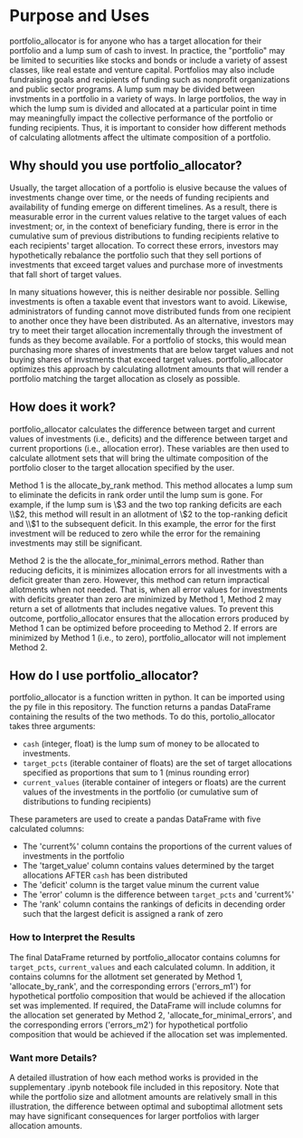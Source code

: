 # Purpose and Uses

portfolio_allocator is for anyone who has a target allocation for their portfolio and a lump sum of cash to invest.  In practice, the "portfolio" may be limited to securities like stocks and bonds or include a variety of assest classes, like real estate and venture capital.  Portfolios may also include fundraising goals and recipients of funding such as nonprofit organizations and public sector programs.  A lump sum may be divided between invstments in a portfolio in a variety of ways.  In large portfolios, the way in which the lump sum is divided and allocated at a particular point in time may meaningfully impact the collective performance of the portfolio or funding recipients.  Thus, it is important to consider how different methods of calculating allotments affect the ultimate composition of a portfolio.  

## Why should you use portfolio_allocator?

Usually, the target allocation of a portfolio is elusive because the values of investments change over time, or the needs of funding recipients and availability of funding emerge on different timelines.  As a result, there is measurable error in the current values relative to the target values of each investment; or, in the context of beneficiary funding, there is error in the cumulative sum of previous distributions to funding recipients relative to each recipients' target allocation.  To correct these errors, investors may hypothetically rebalance the portfolio such that they sell portions of investments that exceed target values and purchase more of investments that fall short of target values.

In many situations however, this is neither desirable nor possible.  Selling investments is often a taxable event that investors want to avoid.  Likewise, administrators of funding cannot move distributed funds from one recipient to another once they have been distributed.  As an alternative, investors may try to meet their target allocation incrementally through the investment of funds as they become available.  For a portfolio of stocks, this would mean purchasing more shares of investments that are below target values and not buying shares of invstments that exceed target values.  portfolio_allocator optimizes this approach by calculating allotment amounts that will render a portfolio matching the target allocation as closely as possible.

## How does it work?

portfolio_allocator calculates the difference between target and current values of investments (i.e., deficits) and the difference between target and current proportions (i.e., allocation error).  These variables are then used to calculate allotment sets that will bring the ultimate composition of the portfolio closer to the target allocation specified by the user.  

Method 1 is the allocate_by_rank method.  This method allocates a lump sum to eliminate the deficits in rank order until the lump sum is gone.  For example, if the lump sum is \\$3 and the two top ranking deficits are each \\$2, this method will result in an allotment of \\$2 to the top-ranking deficit and \\$1 to the subsequent deficit. In this example, the error for the first investment will be reduced to zero while the error for the remaining investments may still be significant.  

Method 2 is the the allocate_for_minimal_errors method.  Rather than reducing deficits, it is minimizes allocation errors for all investments with a deficit greater than zero.  However, this method can return impractical allotments when not needed. That is, when all error values for investments with deficits greater than zero are minimized by Method 1, Method 2 may return a set of allotments that includes negative values. To prevent this outcome, portfolio_allocator ensures that the allocation errors produced by Method 1 can be optimized before proceeding to Method 2.  If errors are minimized by Method 1 (i.e., to zero), portfolio_allocator will not implement Method 2.


## How do I use portfolio_allocator?
portfolio_allocator is a function written in python.  It can be imported using the py file in this repository.  The function returns a pandas DataFrame containing the results of the two methods.  To do this, portolio_allocator takes three arguments:
* `cash` (integer, float) is the lump sum of money to be allocated to investments.
* `target_pcts` (iterable container of floats) are the set of target allocations specified as proportions that sum to 1 (minus rounding error)
* `current_values` (iterable container of integers or floats) are the current values of the investments in the portfolio (or cumulative sum of distributions to funding recipients)

These parameters are used to create a pandas DataFrame with five calculated columns:
* The 'current%' column contains the proportions of the current values of investments in the portfolio
* The 'target_value' column contains values determined by the target allocations AFTER `cash` has been distributed
* The 'deficit' column is the target value minum the current value
* The 'error' column is the difference between `target_pcts` and 'current%'
* The 'rank' column contains the rankings of deficits in decending order such that the largest deficit is assigned a rank of zero

### How to Interpret the Results
The final DataFrame returned by portfolio_allocator contains columns for `target_pcts`, `current_values` and each calculated column.  In addition, it contains columns for the allotment set generated by Method 1, 'allocate_by_rank', and the corresponding errors ('errors_m1') for hypothetical portfolio composition that would be achieved if the allocation set was implemented.  If required, the DataFrame will include columns for  the allocation set generated by Method 2, 'allocate_for_minimal_errors', and the corresponding errors ('errors_m2') for hypothetical portfolio composition that would be achieved if the allocation set was implemented.

### Want more Details?

A detailed illustration of how each method works is provided in the supplementary .ipynb notebook file included in this repository.  Note that while the portfolio size and allotment amounts are relatively small in this illustration, the difference between optimal and suboptimal allotment sets may have significant consequences for larger portfolios with larger allocation amounts.  
